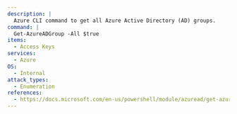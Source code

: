 ```yaml
---
description: |
  Azure CLI command to get all Azure Active Directory (AD) groups.
command: |
  Get-AzureADGroup -All $true
items:
  - Access Keys
services:
  - Azure
OS:
  - Internal
attack_types:
  - Enumeration
references:
  - https://docs.microsoft.com/en-us/powershell/module/azuread/get-azureadgroup
---
```

